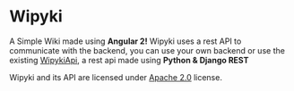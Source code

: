 # Wipyki
A Simple Wiki made using **Angular 2!**
Wipyki uses a rest API to communicate with the backend, you can use your own backend or use the existing [WipykiApi](https://github.com/aeab13/WipykiApi), a rest api made using **Python & Django REST**

Wipyki and its API are licensed under [Apache 2.0](https://github.com/aeab13/WipykiApi/blob/develop/LICENSE) license.
